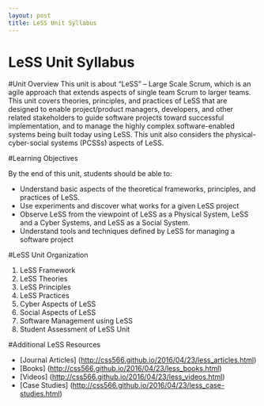 ```yaml
---
layout: post
title: LeSS Unit Syllabus
---
```


LeSS Unit Syllabus
=================

#Unit Overview
This unit is about “LeSS” – Large Scale Scrum, which is an agile approach that extends aspects of single team Scrum to larger teams.  This unit covers theories, principles, and practices of LeSS that are designed to enable project/product managers, developers, and other related stakeholders to guide software projects toward successful implementation, and to manage the highly complex software-enabled systems being built today using LeSS. This unit also considers the physical-cyber-social systems (PCSSs) aspects of LeSS.

#Learning Objectives

By the end of this unit, students should be able to:

 - Understand basic aspects of the theoretical frameworks, principles, and practices of LeSS.
 - Use experiments and discover what works for a given LeSS project
 - Observe LeSS from the viewpoint of LeSS as a Physical System, LeSS and a Cyber Systems, and LeSS as a Social System. 
 - Understand tools and techniques defined by LeSS for managing a software project

#LeSS Unit Organization

 1. LeSS Framework
 2. LeSS Theories
 3. LeSS Principles
 4. LeSS Practices
 5. Cyber Aspects of LeSS 
 6. Social Aspects of LeSS
 7. Software Management using LeSS
 8. Student Assessment of LeSS Unit

#Additional LeSS Resources
- [Journal Articles] (http://css566.github.io/2016/04/23/less_articles.html) 
- [Books] (http://css566.github.io/2016/04/23/less_books.html)
- [Videos] (http://css566.github.io/2016/04/23/less_videos.html)
- [Case Studies] (http://css566.github.io/2016/04/23/less_case-studies.html)
